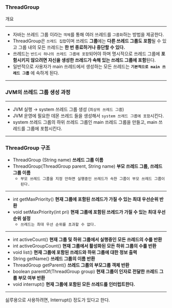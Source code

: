 ### ThreadGroup

개요

---

- 자바는 쓰레드 그룹 이라는 `객체`를 통해 여러 쓰레드를 `그룹화`하는 방법을 제공한다.
- ThreadGroup은 `쓰레드 집합`이며 쓰레드 **그룹**에는 **다른 쓰레드 그룹도 포함**될 수 있고
  그룹 내의 모든 쓰레드는 **한 번 종료하거나 중단할 수 있다.**
- 쓰레드는 `반드시 하나의 쓰레드 그룹에 포함`되어야 하며 명시적으로 쓰레드
  그룹에 **포함시키지 않으려면 자신을 생성한 쓰레드가 속해 있는 쓰레드 그룹에 포함**된다.
- 일반적으로 사용자가 main 쓰레드에서 생성하는 모든 쓰레드는 **`기본적으로 main 쓰레드 그룹`**
  에 속하게 된다.

---

### JVM의 쓰레드 그룹 생성 과정

---

- JVM 실행 → system 쓰레드 그룹 생성 (`최상위 쓰레드 그룹`)
- JVM 운영에 필요한 데몬 쓰레드 들을 생성해서 `system 쓰레드 그룹에 포함`시킨다.
- system 쓰레드 그룹의 하위 쓰레드 그룹인 main 쓰레드
  그룹을 만들고, main 쓰레드를 그룹에 포함시킨다.

---

### ThreadGroup 구조

- ThreadGroup (String name) **쓰레드 그룹 이름**
- ThreadGroup(ThreadGroup parent, String name) **부모 쓰레드 그룹, 쓰레드 그룹 이름**
    - `부모 쓰레드 그룹을 지정 안하면 실행중인 쓰레드가 속한 그룹이 부모 쓰레드 그룹이 된다.`

---

- int getMaxPriority() **현재 그룹에 포함된 쓰레드가 가질 수 있는 최대 우선순위 반환**
- void setMaxPriority(int pri) **현재 그룹에 포함된 쓰레드가 가질 수 있는 최대 우선순위 설정**
    - `쓰레드는 최대 우선 순위를 초과할 수 없다.`

---

- int activeCount() **현재 그룹 및 하위 그룹에서 실행중인 모든 쓰레드의 수를 반환**
- int activeGroupCount() **현재 그룹에서 활성화된 모든 하위 그룹의 수를 반환**
- void list() **현재 그룹에 포함된 쓰레드와 하위 그룹에 대한 정보 출력**
- String getName() **쓰레드 그룹의 이름 반환**
- ThreadGroup getParent() **쓰레드 그룹의 부모그룹 객체 반환**
- boolean parentOf(ThreadGroup group) **현재 그룹이 인자로 전달한 쓰레드 그룹 부모 여부 반환**
- void interrupt() **현재 그룹에 포함된 모든 쓰레드를 인터럽트한다.**

---

싦루용으로 사용하려면, Interrupt() 정도가 있다고 한다.